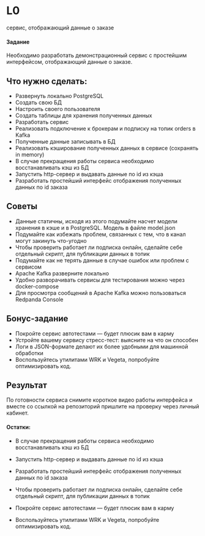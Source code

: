 # L0
сервис, отображающий данные о заказе

#### Задание
Необходимо разработать демонстрационный сервис с простейшим интерфейсом, отображающий данные о заказе.

## Что нужно сделать:
- Развернуть локально PostgreSQL
- Создать свою БД
- Настроить своего пользователя
- Создать таблицы для хранения полученных данных
- Разработать сервис
- Реализовать подключение к брокерам и подписку на топик orders в Kafka
- Полученные данные записывать в БД
- Реализовать кэширование полученных данных в сервисе (сохранять in memory)
- В случае прекращения работы сервиса необходимо восстанавливать кэш из БД
- Запустить http-сервер и выдавать данные по id из кэша
- Разработать простейший интерфейс отображения полученных данных по id заказа

## Советы
- Данные статичны, исходя из этого подумайте насчет модели хранения в кэше и в PostgreSQL. Модель в файле model.json
- Подумайте как избежать проблем, связанных с тем, что в канал могут закинуть что-угодно
- Чтобы проверить работает ли подписка онлайн, сделайте себе отдельный скрипт, для публикации данных в топик
- Подумайте как не терять данные в случае ошибок или проблем с сервисом
- Apache Kafka разверните локально
- Удобно разворачивать сервисы для тестирования можно через docker-compose
- Для просмотра сообщений в Apache Kafka можно пользоваться Redpanda Console

## Бонус-задание
- Покройте сервис автотестами — будет плюсик вам в карму
- Устройте вашему сервису стресс-тест: выясните на что он способен
- Логи в JSON-формате делают их более удобными для машинной обработки
- Воспользуйтесь утилитами WRK и Vegeta, попробуйте оптимизировать код.

## Результат
По готовности сервиса снимите короткое видео работы интерфейса и вместе со ссылкой на репозиторий пришлите на проверку через личный кабинет.


#### Остатки:
 - В случае прекращения работы сервиса необходимо восстанавливать кэш из БД
 - Запустить http-сервер и выдавать данные по id из кэша
 - Разработать простейший интерфейс отображения полученных данных по id заказа

 - Чтобы проверить работает ли подписка онлайн, сделайте себе отдельный скрипт, для публикации данных в топик
 - Покройте сервис автотестами — будет плюсик вам в карму
 - Воспользуйтесь утилитами WRK и Vegeta, попробуйте оптимизировать код.